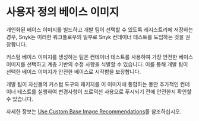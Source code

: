 # 사용자 정의 베이스 이미지

개인화된 베이스 이미지를 빌드하고 개발 팀이 선택할 수 있도록 레지스트리에 저장하는 경우, Snyk는 이러한 워크플로우의 일부로 Snyk 컨테이너 테스트를 도입하는 것을 권장합니다.

커스텀 베이스 이미지를 생성하는 팀은 컨테이너 테스트를 사용하여 가장 안전한 베이스 이미지를 선택하고 계층 기반의 수정 사항을 식별할 수 있습니다. 이를 통해 개발 팀이 선택한 베이스 이미지가 안전한 베이스로 시작함을 보장합니다.

개발 팀이 자신들의 커스텀 도구와 패키지를 이 이미지에 통합하는 동안 추가적인 컨테이너 테스트를 실행하여 변경사항이 프로덕션 사용으로 푸시되기 전에 안전한지 확인할 수 있습니다.

자세한 정보는 [Use Custom Base Image Recommendations](../../../scan-with-snyk/snyk-container/use-snyk-container/use-custom-base-image-recommendations/)를 참조하십시오.